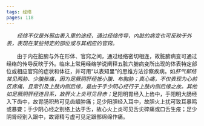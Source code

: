 ```yaml
---
tags: 经络
pages: 118
---
```

&emsp;&emsp;<dfn>经络不仅是外邪由表入里的途经，通过经络传导，内脏的病变也可反映于外表，表现在某些特定的部位或与其相应的官窍。</dfn>

&emsp;&emsp;由于内在脏腑与外在形体、官窍之间，通过经络密切相连，故脏腑病变可通过经络的传导反映于外。临床上常用经络学说阐释五脏六腑病变所出现的体表特定部位或相应官窍的症状和体征，并可用“以表知里”的思维方法诊察疾病。如<dfn>肝气郁结常见两胁、少腹胀痛，因为足厥阴肝经抵小腹、布胸胁；真心痛，不仅表现为心前区疼痛，且常引及上肢内侧后缘，是由于手少阴心经行于上肢内侧后缘之故。其他如足厥阴肝经连目系，故肝火上炎可见目赤；</dfn>足阳明胃经入上齿中，手阳明大肠经入下齿中，故胃肠积热可见齿龈肿痛；足少阳胆经入耳中，故胆火上扰可致耳暴鸣或暴聋；手少阴心经之别络上达于舌，故心火上炎可见舌尖碎痛或口舌生疮；足少阴肾经别入跟中，故肾精亏虚可见足跟部绵绵作痛。

